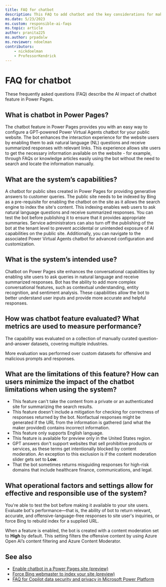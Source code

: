 ```yaml
---
title: FAQ for chatbot
description: This FAQ to add chatbot and the key considerations for making use of this technology responsibly.
ms.date: 5/23/2023
ms.custom: responsible-ai-faqs
ms.topic: article
author: pranita225
ms.author: prpadalw
ms.reviewer: ndoelman
contributors:
    - nickdoelman
    - ProfessorKendrick
---
```


# FAQ for chatbot

These frequently asked questions (FAQ) describe the AI impact of chatbot feature in Power Pages.

## What is chatbot in Power Pages?

The chatbot feature in Power Pages provides you with an easy way to configure a GPT-powered Power Virtual Agents chatbot for your public website. The bot enhances the interaction experience for the website users by enabling them to ask natural language (NL) questions and receive summarized responses with relevant links. This experience allows site users to get the necessary information available on the website - for example, through FAQs or knowledge articles easily using the bot without the need to search and locate the information manually.

## What are the system’s capabilities?

A chatbot for public sites created in Power Pages for providing generative answers to customer queries. The public site needs to be indexed by Bing as a pre-requisite for enabling the chatbot on the site as it allows the search engine to index the site's content. This indexing enables web users to ask natural language questions and receive summarized responses. You can test the bot before publishing it to ensure that it provides appropriate summaries. Service administrators can also turn off the publishing of the bot at the tenant level to prevent accidental or unintended exposure of AI capabilities on the public site. Additionally, you can navigate to the associated Power Virtual Agents chatbot for advanced configuration and customization.

## What is the system’s intended use?

Chatbot on Power Pages site enhances the conversational capabilities by enabling site users to ask queries in natural language and receive summarized responses. Bot has the ability to add more complex conversational features, such as contextual understanding, entity recognition, and sentiment analysis. These capabilities allow the bot to better understand user inputs and provide more accurate and helpful responses.

## How was chatbot feature evaluated? What metrics are used to measure performance?

The capability was evaluated on a collection of manually curated question-and-answer datasets, covering multiple industries.

More evaluation was performed over custom datasets for offensive and malicious prompts and responses.

## What are the limitations of this feature? How can users minimize the impact of the chatbot limitations when using the system?

- This feature can't take the content from a private or an authenticated site for summarizing the search results.
- This feature doesn't include a mitigation for checking for correctness of responses returned by the bot. Nonfactual responses might be generated if the URL from the information is gathered (and what the maker provided) contains incorrect information.
- This feature only supports English language.
- This feature is available for preview only in the United States region.
- GPT answers don't support websites that sell prohibitive products or services, as these terms get intentionally blocked by content moderation. An exception to this exclusion is if the content moderation slider gets set to **Low**.
- That the bot sometimes returns misguiding responses for high-risk domains that include healthcare finance, communications, and legal.

## What operational factors and settings allow for effective and responsible use of the system?

You're able to test the bot before making it available to your site users. Evaluate bot's performance&mdash;that is, the ability of bot to return relevant, accurate, and offensive-language-free responses to site user's inquiries, or force Bing to rebuild index for a supplied URL.

When a feature is enabled, the bot is created with a content moderation set to **High** by default. This setting filters the offensive content by using Azure Open AI’s content filtering and Azure Content Moderator.

## See also

- [Enable chatbot in a Power Pages site (preview)](getting-started/enable-chatbot.md)
- [Force Bing webmaster to index your site (preview)](getting-started/force-bing-index.md)
- [FAQ for Copilot data security and privacy in Microsoft Power Platform](/power-platform/faqs-copilot-data-security-privacy/)